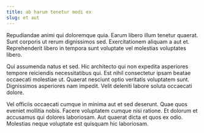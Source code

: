 ```yaml
---
title: ab harum tenetur modi ex
slug: et aut
---
```


Repudiandae animi qui doloremque quia. Earum libero illum tenetur quaerat. Sunt corporis ut rerum dignissimos sed. Exercitationem aliquam a aut et. Reprehenderit libero in tempora sunt voluptate vel molestias voluptates libero.

Qui assumenda natus et sed. Hic architecto qui non expedita asperiores tempore reiciendis necessitatibus qui. Est nihil consectetur ipsam beatae occaecati molestiae ut. Quaerat nesciunt optio veritatis voluptatem sunt. Dignissimos asperiores nam impedit. Velit deleniti labore soluta occaecati dolore.

Vel officiis occaecati cumque in minima aut et sed deserunt. Quae quos eveniet mollitia nobis. Facere voluptatem cumque nisi ratione. Et dolorum et accusamus qui dolores laboriosam. Aut quaerat dicta et quos ex odio. Molestias neque voluptate est quisquam hic laboriosam.
